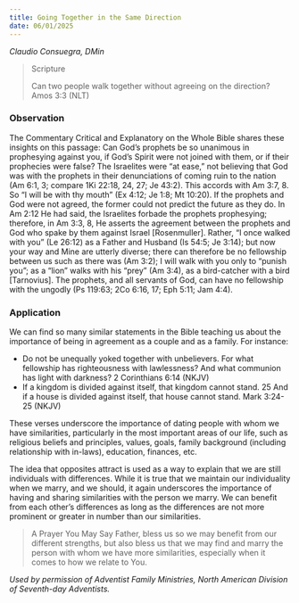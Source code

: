 ```yaml
---
title: Going Together in the Same Direction
date: 06/01/2025
---
```


_Claudio Consuegra, DMin_

> <p>Scripture</p>
> Can two people walk together without agreeing on the direction? Amos 3:3 (NLT)

### Observation

The Commentary Critical and Explanatory on the Whole Bible shares these insights on this passage: Can God’s prophets be so unanimous in prophesying against you, if God’s Spirit were not joined with them, or if their prophecies were false? The Israelites were “at ease,” not believing that God was with the prophets in their denunciations of coming ruin to the nation (Am 6:1, 3; compare 1Ki 22:18, 24, 27; Je 43:2). This accords with Am 3:7, 8. So “I will be with thy mouth” (Ex 4:12; Je 1:8; Mt 10:20). If the prophets and God were not agreed, the former could not predict the future as they do. In Am 2:12 He had said, the Israelites forbade the prophets prophesying; therefore, in Am 3:3, 8, He asserts the agreement between the prophets and God who spake by them against Israel [Rosenmuller]. Rather, “I once walked with you” (Le 26:12) as a Father and Husband (Is 54:5; Je 3:14); but now your way and Mine are utterly diverse; there can therefore be no fellowship between us such as there was (Am 3:2); I will walk with you only to “punish you”; as a “lion” walks with his “prey” (Am 3:4), as a bird-catcher with a bird [Tarnovius]. The prophets, and all servants of God, can have no fellowship with the ungodly (Ps 119:63; 2Co 6:16, 17; Eph 5:11; Jam 4:4).

### Application

We can find so many similar statements in the Bible teaching us about the importance of being in agreement as a couple and as a family. For instance:

- Do not be unequally yoked together with unbelievers. For what fellowship has righteousness with lawlessness? And what communion has light with darkness? 2 Corinthians 6:14 (NKJV)
- If a kingdom is divided against itself, that kingdom cannot stand. 25 And if a house is divided against itself, that house cannot stand. Mark 3:24-25 (NKJV)

These verses underscore the importance of dating people with whom we have similarities, particularly in the most important areas of our life, such as religious beliefs and principles, values, goals, family background (including relationship with in-laws), education, finances, etc.

The idea that opposites attract is used as a way to explain that we are still individuals with differences. While it is true that we maintain our individuality when we marry, and we should, it again underscores the importance of having and sharing similarities with the person we marry. We can benefit from each other’s differences as long as the differences are not more prominent or greater in number than our similarities.

> <callout>A Prayer You May Say</callout>
> Father, bless us so we may benefit from our different strengths, but also bless us that we may find and marry the person with whom we have more similarities, especially when it comes to how we relate to You.

_Used by permission of Adventist Family Ministries, North American Division of Seventh-day Adventists._